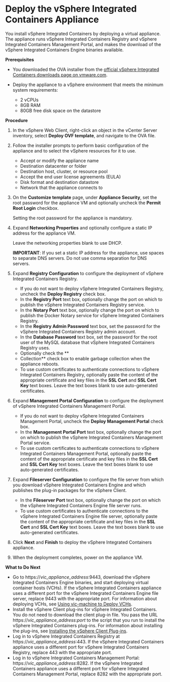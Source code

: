 # Deploy the vSphere Integrated Containers Appliance #

You install vSphere Integrated Containers by deploying a virtual appliance. The appliance runs vSphere Integrated Containers Registry and vSphere Integrated Containers Management Portal, and makes the download of the vSphere Integrated Containers Engine binaries available. 

**Prerequisites**

- You downloaded the OVA installer from the [official vSphere Integrated Containers downloads page on vmware.com](http://www.vmware.com/go/download-vic).
- Deploy the appliance to a vSphere environment that meets the minimum system requirements:

   - 2 vCPUs
   - 8GB RAM
   - 80GB free disk space on the datastore

**Procedure**

1. In the vSphere Web Client, right-click an object in the vCenter Server inventory, select **Deploy OVF template**, and navigate to the OVA file.
2. Follow the installer prompts to perform basic configuration of the appliance and to select the vSphere resources for it to use. 

    - Accept or modify the appliance name
    - Destination datacenter or folder
    - Destination host, cluster, or resource pool
    - Accept the end user license agreements (EULA)
    - Disk format and destination datastore
    - Network that the appliance connects to

3. On the **Customize template** page, under **Appliance Security**, set the root password for the appliance VM and optionally uncheck the **Permit Root Login** checkbox. 

    Setting the root password for the appliance is mandatory.

5. Expand **Networking Properties** and optionally configure a static IP address for the appliance VM. 

    Leave the networking properties blank to use DHCP.

    **IMPORTANT**: If you set a static IP address for the appliance, use spaces to separate DNS servers. Do not use comma separation for DNS servers.

6. Expand **Registry Configuration** to configure the deployment of vSphere Integrated Containers Registry. 

    - If you do not want to deploy vSphere Integrated Containers Registry, uncheck the **Deploy Registry** check box.
    - In the **Registry Port** text box, optionally change the port on which to publish the vSphere Integrated Containers Registry service.
    - In the **Notary Port** text box, optionally change the port on which to publish the Docker Notary service for vSphere Integrated Containers Registry.
    - In the **Registry Admin Password** text box, set the password for the vSphere Integrated Containers Registry admin account.
    - In the **Database Password** text box, set the password for the root user of the MySQL database that vSphere Integrated Containers Registry uses.
    - Optionally check the **
    -  Collection** check box to enable garbage collection when the appliance reboots. 
    - To use custom certificates to authenticate connections to vSphere Integrated Containers Registry, optionally paste the content of the appropriate certificate and key files in the **SSL Cert** and **SSL Cert Key** text boxes. Leave the text boxes blank to use auto-generated certificates. 

7. Expand **Management Portal Configuration** to configure the deployment of vSphere Integrated Containers Management Portal. 

    - If you do not want to deploy vSphere Integrated Containers Management Portal, uncheck the **Deploy Management Portal** check box.
    - In the **Management Portal Port** text box, optionally change the port on which to publish the vSphere Integrated Containers Management Portal service.
    - To use custom certificates to authenticate connections to vSphere Integrated Containers Management Portal, optionally paste the content of the appropriate certificate and key files in the **SSL Cert** and **SSL Cert Key** text boxes. Leave the text boxes blank to use auto-generated certificates.
7. Expand **Fileserver Configuration** to configure the file server from which you download vSphere Integrated Containers Engine and which publishes the plug-in packages for the vSphere Client. 

   - In the **Fileserver Port** text box, optionally change the port on which the vSphere Integrated Containers Engine file server runs.
   - To use custom certificates to authenticate connections to the vSphere Integrated Containers Engine file server, optionally paste the content of the appropriate certificate and key files in the **SSL Cert** and **SSL Cert Key** text boxes. Leave the text boxes blank to use auto-generated certificates.
8. Click **Next** and **Finish** to deploy the vSphere Integrated Containers appliance.
9. When the deployment completes, power on the appliance VM.

**What to Do Next**

- Go to https://<i>vic_appliance_address</i>:9443, download the vSphere Integrated Containers Engine binaries, and start deploying virtual container hosts (VCHs). If the vSphere Integrated Containers appliance uses a different port for the vSphere Integrated Containers Engine file server, replace 9443 with the appropriate port. For information about deploying VCHs, see [Using vic-machine to Deploy VCHs](deploy_vch.md).
- Install the vSphere Client plug-ins for vSphere Integrated Containers. You do not need to download the client plug-in file. You pass the URL https://<i>vic_appliance_address</i>:<i>port</i> to the script that you run to install the vSphere Integrated Containers plug-ins. For information about installing the plug-ins, see [Installing the vSphere Client Plug-ins](install_vic_plugin.md).
- Log in to vSphere Integrated Containers Registry at https://<i>vic_appliance_address</i>:443. If the vSphere Integrated Containers appliance uses a different port for vSphere Integrated Containers Registry, replace 443 with the appropriate port.
- Log in to vSphere Integrated Containers Management Portal: https://<i>vic_appliance_address</i>:8282. If the vSphere Integrated Containers appliance uses a different port for vSphere Integrated Containers Management Portal, replace 8282 with the appropriate port.

   